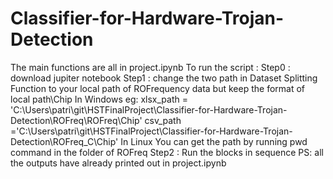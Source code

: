 # Classifier-for-Hardware-Trojan-Detection
The main functions are all in project.ipynb
To run the script :
Step0 : download jupiter notebook 
Step1 : change the two path in Dataset Splitting Function to your local path of ROFrequency data but keep the format of local path\\Chip 
 In Windows 
 eg:
      xlsx_path = 'C:\\Users\patri\\git\\HSTFinalProject\\Classifier-for-Hardware-Trojan-Detection\\ROFreq\\ROFreq\\Chip'
      csv_path ='C:\\Users\patri\\git\HSTFinalProject\Classifier-for-Hardware-Trojan-Detection\ROFreq_C\Chip'
 In Linux 
 You can get the path by running pwd command in the folder of ROFreq
Step2 : Run the blocks in sequence 
PS: all the outputs have already printed out in project.ipynb
